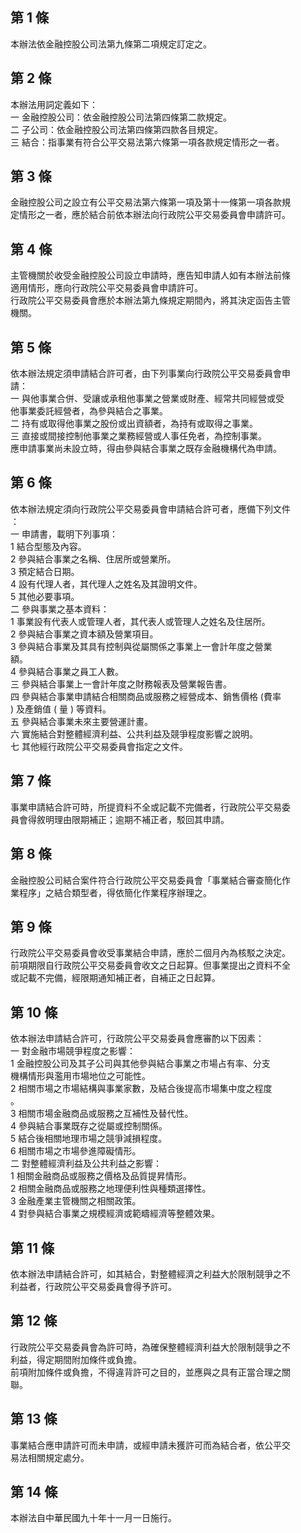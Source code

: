 第 1 條
-------
本辦法依金融控股公司法第九條第二項規定訂定之。

第 2 條
-------
本辦法用詞定義如下：  
一  金融控股公司：依金融控股公司法第四條第二款規定。  
二  子公司：依金融控股公司法第四條第四款各目規定。  
三  結合：指事業有符合公平交易法第六條第一項各款規定情形之一者。

第 3 條
-------
金融控股公司之設立有公平交易法第六條第一項及第十一條第一項各款規  
定情形之一者，應於結合前依本辦法向行政院公平交易委員會申請許可。

第 4 條
-------
主管機關於收受金融控股公司設立申請時，應告知申請人如有本辦法前條  
適用情形，應向行政院公平交易委員會申請許可。  
行政院公平交易委員會應於本辦法第九條規定期間內，將其決定函告主管  
機關。

第 5 條
-------
依本辦法規定須申請結合許可者，由下列事業向行政院公平交易委員會申  
請：  
一  與他事業合併、受讓或承租他事業之營業或財產、經常共同經營或受  
    他事業委託經營者，為參與結合之事業。  
二  持有或取得他事業之股份或出資額者，為持有或取得之事業。  
三  直接或間接控制他事業之業務經營或人事任免者，為控制事業。  
應申請事業尚未設立時，得由參與結合事業之既存金融機構代為申請。

第 6 條
-------
依本辦法規定須向行政院公平交易委員會申請結合許可者，應備下列文件  
：  
一  申請書，載明下列事項：  
    1 結合型態及內容。  
    2 參與結合事業之名稱、住居所或營業所。  
    3 預定結合日期。  
    4 設有代理人者，其代理人之姓名及其證明文件。  
    5 其他必要事項。  
二  參與事業之基本資料：  
    1 事業設有代表人或管理人者，其代表人或管理人之姓名及住居所。  
    2 參與結合事業之資本額及營業項目。  
    3 參與結合事業及其具有控制與從屬關係之事業上一會計年度之營業  
      額。  
    4 參與結合事業之員工人數。  
三  參與結合事業上一會計年度之財務報表及營業報告書。  
四  參與結合事業申請結合相關商品或服務之經營成本、銷售價格 (費率  
    ) 及產銷值 ( 量 ) 等資料。  
五  參與結合事業未來主要營運計畫。  
六  實施結合對整體經濟利益、公共利益及競爭程度影響之說明。  
七  其他經行政院公平交易委員會指定之文件。

第 7 條
-------
事業申請結合許可時，所提資料不全或記載不完備者，行政院公平交易委  
員會得敘明理由限期補正；逾期不補正者，駁回其申請。

第 8 條
-------
金融控股公司結合案件符合行政院公平交易委員會「事業結合審查簡化作  
業程序」之結合類型者，得依簡化作業程序辦理之。

第 9 條
-------
行政院公平交易委員會收受事業結合申請，應於二個月內為核駁之決定。  
前項期限自行政院公平交易委員會收文之日起算。但事業提出之資料不全  
或記載不完備，經限期通知補正者，自補正之日起算。

第 10 條
--------
依本辦法申請結合許可，行政院公平交易委員會應審酌以下因素：  
一  對金融市場競爭程度之影響：  
    1 金融控股公司及其子公司與其他參與結合事業之市場占有率、分支  
      機構情形與濫用市場地位之可能性。  
    2 相關市場之市場結構與事業家數，及結合後提高市場集中度之程度  
      。  
    3 相關市場金融商品或服務之互補性及替代性。  
    4 參與結合事業既存之從屬或控制關係。  
    5 結合後相關地理市場之競爭減損程度。  
    6 相關市場之市場參進障礙情形。  
二  對整體經濟利益及公共利益之影響：  
    1 相關金融商品或服務之價格及品質提昇情形。  
    2 相關金融商品或服務之地理便利性與種類選擇性。  
    3 金融產業主管機關之相關政策。  
    4 對參與結合事業之規模經濟或範疇經濟等整體效果。

第 11 條
--------
依本辦法申請結合許可，如其結合，對整體經濟之利益大於限制競爭之不  
利益者，行政院公平交易委員會得予許可。

第 12 條
--------
行政院公平交易委員會為許可時，為確保整體經濟利益大於限制競爭之不  
利益，得定期間附加條件或負擔。  
前項附加條件或負擔，不得違背許可之目的，並應與之具有正當合理之關  
聯。

第 13 條
--------
事業結合應申請許可而未申請，或經申請未獲許可而為結合者，依公平交  
易法相關規定處分。

第 14 條
--------
本辦法自中華民國九十年十一月一日施行。

